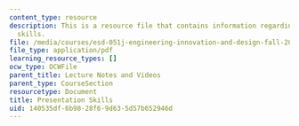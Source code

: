 ```yaml
---
content_type: resource
description: This is a resource file that contains information regarding presentation
  skills.
file: /media/courses/esd-051j-engineering-innovation-and-design-fall-2012/140535df6b9828f69d635d57b652946d_MITESD_051JF12_Lec14_1.pdf
file_type: application/pdf
learning_resource_types: []
ocw_type: OCWFile
parent_title: Lecture Notes and Videos
parent_type: CourseSection
resourcetype: Document
title: Presentation Skills
uid: 140535df-6b98-28f6-9d63-5d57b652946d
---
```

